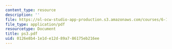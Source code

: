 ```yaml
---
content_type: resource
description: ''
file: https://ol-ocw-studio-app-production.s3.amazonaws.com/courses/6-152j-micro-nano-processing-technology-fall-2005/0126e8b41e1de12d89a786175eb216ee_ps3.pdf
file_type: application/pdf
resourcetype: Document
title: ps3.pdf
uid: 0126e8b4-1e1d-e12d-89a7-86175eb216ee
---
```


